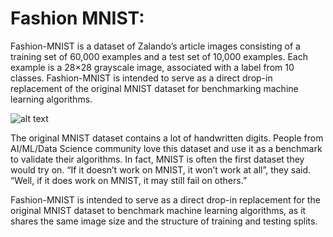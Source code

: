 # Fashion MNIST:
Fashion-MNIST is a dataset of Zalando’s article images consisting of a training set of 60,000 examples and a test set of 10,000 examples. Each example is a 28×28 grayscale image, associated with a label from 10 classes. Fashion-MNIST is intended to serve as a direct drop-in replacement of the original MNIST dataset for benchmarking machine learning algorithms.

![alt text](https://s3-eu-central-1.amazonaws.com/zalando-wp-zalando-research-production/2017/08/fashion-mnist-sprite.png)

The original MNIST dataset contains a lot of handwritten digits. People from AI/ML/Data Science community love this dataset and use it as a benchmark to validate their algorithms. In fact, MNIST is often the first dataset they would try on. “If it doesn’t work on MNIST, it won’t work at all”, they said. “Well, if it does work on MNIST, it may still fail on others.”

Fashion-MNIST is intended to serve as a direct drop-in replacement for the original MNIST dataset to benchmark machine learning algorithms, as it shares the same image size and the structure of training and testing splits.
